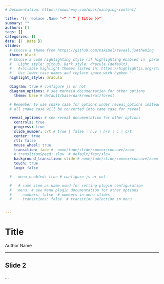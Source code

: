 ```yaml
---
# Documentation: https://wowchemy.com/docs/managing-content/

title: "{{ replace .Name "-" " " | title }}"
summary: ""
authors: []
tags: []
categories: []
date: {{ .Date }}
slides:
  # Choose a theme from https://github.com/hakimel/reveal.js#theming
  theme: black
  # Choose a code highlighting style (if highlighting enabled in `params.toml`)
  #   Light style: github. Dark style: dracula (default).
  #   Available highlight themes listed in: https://highlightjs.org/static/demo/
  #   Use lower case names and replace space with hyphen '-'
  highlight_style: dracula

  diagram: true # configure js or not
  diagram_options: # see mermaid documentation for other options
    theme: base # default/base/dark/neutral/forest

  # Remember to use snake case for options under reveal_options instead of camel case
  # all snake case will be converted into came case for reveal 

  reveal_options: # see reveal documentation for other options
    controls: true
    progress: true
    slide_number: c/t # true | false | h.v | h/v | c | c/t
    center: true
    rtl: false
    mouse_wheel: true
    transition: fade #  none/fade/slide/convex/concave/zoom
    # transitionSpeed: slow  # default/fast/slow
    background_transition: slide # none/fade/slide/convex/concave/zoom
    touch: true
    loop: false

  #   menu_enabled: true # configure js or not

  #   # same item as name used for setting plugin configuration
  #   menu: # see menu plugin documentation for other options
  #     numbers: false  # numbers in menu slides
  #     transitions: false  # transition selection in menu


---
```


# Title

Author Name

---

## Slide 2

...
